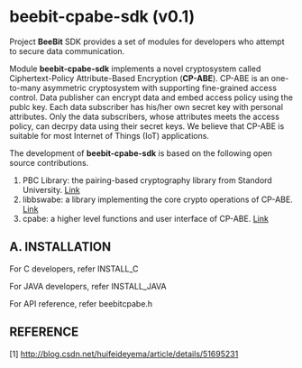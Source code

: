 # beebit-cpabe-sdk (v0.1)
Project **BeeBit** SDK provides a set of modules for developers who attempt to secure data communication. 

Module **beebit-cpabe-sdk** implements a novel cryptosystem called Ciphertext-Policy Attribute-Based Encryption (**CP-ABE**). CP-ABE is an one-to-many asymmetric cryptosystem with supporting fine-grained access control. Data publisher can encrypt data and embed access policy using the publc key. Each data subscriber has his/her own secret key with personal attributes. Only the data subscribers, whose attributes meets the access policy, can decrpy data using their secret keys. We believe that CP-ABE is suitable for most Internet of Things (IoT) applications.

The development of **beebit-cpabe-sdk** is based on the following open source contributions.
1. PBC Library: the pairing-based cryptography library from Standord University. [Link](https://crypto.stanford.edu/pbc/)
2. libbswabe: a library implementing the core crypto operations of CP-ABE. [Link](http://acsc.cs.utexas.edu/cpabe/)
3. cpabe: a higher level functions and user interface of CP-ABE. [Link](http://acsc.cs.utexas.edu/cpabe/)

## A. INSTALLATION
For C developers, refer INSTALL_C

For JAVA developers, refer INSTALL_JAVA

For API reference, refer beebitcpabe.h

## REFERENCE
[1] http://blog.csdn.net/huifeideyema/article/details/51695231 
